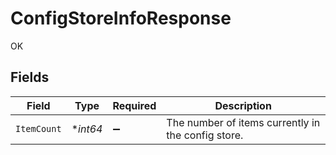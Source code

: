 # ConfigStoreInfoResponse

OK


## Fields

| Field                                              | Type                                               | Required                                           | Description                                        |
| -------------------------------------------------- | -------------------------------------------------- | -------------------------------------------------- | -------------------------------------------------- |
| `ItemCount`                                        | **int64*                                           | :heavy_minus_sign:                                 | The number of items currently in the config store. |